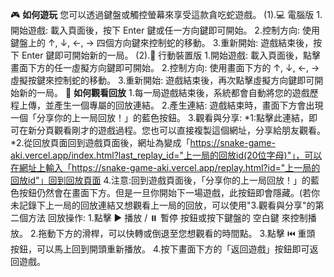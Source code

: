 🎮 **如何遊玩**
    您可以透過鍵盤或觸控螢幕來享受這款貪吃蛇遊戲。
  (1).💻 電腦版
    1.開始遊戲: 載入頁面後，按下 Enter 鍵或任一方向鍵即可開始。
    2.控制方向: 使用鍵盤上的 ↑, ↓, ←, → 四個方向鍵來控制蛇的移動。
    3.重新開始: 遊戲結束後，按下 Enter 鍵即可開始新的一局。
  (2).📱 行動裝置版
    1.開始遊戲: 載入頁面後，點擊畫面下方的任一虛擬方向鍵即可開始。
    2.控制方向: 使用畫面下方的 ↑, ↓, ←, → 虛擬按鍵來控制蛇的移動。
    3.重新開始: 遊戲結束後，再次點擊虛擬方向鍵即可開始新的一局。
🎥 **如何觀看回放**
    1.每一局遊戲結束後，系統都會自動將您的遊戲歷程上傳，並產生一個專屬的回放連結。
    2.產生連結: 遊戲結束時，畫面下方會出現一個「分享你的上一局回放！」的藍色按鈕。
    3.觀看與分享: *1:點擊此連結，即可在新分頁觀看剛才的遊戲過程。您也可以直接複製這個網址，分享給朋友觀看。
                 *2.從回放頁面回到遊戲頁面後，網址為變成「https://snake-game-aki.vercel.app/index.html?last_replay_id="上一局的回放id(20位字母)"」，可以在網址上輸入「https://snake-game-aki.vercel.app/replay.html?id="上一局的回放id"」回到回放頁面
    4.注意:回到遊戲頁面後，「分享你的上一局回放！」的藍色按鈕仍然會在畫面下方。但是一旦你開始下一場遊戲，此按鈕即會隱藏。(若你未記錄下上一局的回放連結又想觀看上一局的回放，可以使用"3.觀看與分享"的第二個方法
  回放操作:
    1.點擊 ▶️ 播放 / ⏸️ 暫停 按鈕或按下鍵盤的 空白鍵 來控制播放。
    2.拖動下方的滑桿，可以快轉或倒退至您想觀看的時間點。
    3.點擊 ⏮️ 重頭 按鈕，可以馬上回到開頭重新播放。
    4.按下畫面下方的「返回遊戲」按鈕即可返回遊戲。
